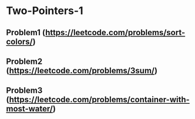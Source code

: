 # Two-Pointers-1

## Problem1 (https://leetcode.com/problems/sort-colors/)

## Problem2 (https://leetcode.com/problems/3sum/)

## Problem3 (https://leetcode.com/problems/container-with-most-water/)
